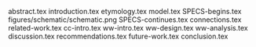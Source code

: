 abstract.tex
introduction.tex
etymology.tex
model.tex
SPECS-begins.tex
figures/schematic/schematic.png
SPECS-continues.tex
connections.tex
related-work.tex
cc-intro.tex
ww-intro.tex
ww-design.tex
ww-analysis.tex
discussion.tex
recommendations.tex
future-work.tex
conclusion.tex
